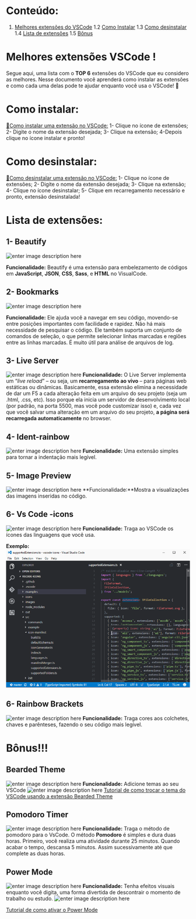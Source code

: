 ﻿# Conteúdo:

 1. [Melhores extensões do VSCode](#MelhoresextensõesVSCode)
 1.2 [Como Instalar](#Comoinstalar:)
 1.3 [Como desinstalar](#Comodesinstalar:)
 1.4 [Lista de extensões](#Listadeextensões:)
 1.5 [Bônus](#Bônus)

# Melhores extensões VSCode !  

Segue aqui, uma lista com o **TOP 6** extensões do VSCode que eu considero as melhores. Nesse documento você aprenderá como instalar as extensões e como cada uma delas pode te ajudar enquanto você usa o VSCode! 🤩

# Como instalar:

[📌Como instalar uma extensão no VSCode:](https://youtu.be/4j9Pu51IeWQ)
1- Clique no ícone de extensões;
2- Digite o nome da extensão desejada;
3- Clique na extensão;
4-Depois clique no ícone instalar e pronto! 

# Como desinstalar:

[📌Como desinstalar uma extensão no VSCode:](https://youtu.be/rzFURexY8nc)
1- Clique no ícone de extensões;
2- Digite o nome da extensão desejada;
3- Clique na extensão;
4- Clique no ícone desinstalar;
5- Clique em recarregamento necessário e pronto, extensão desinstalada!

# Lista de extensões:

## 1- Beautify
![enter image description here](https://thedeployguy.com/static/c2047a90bb6d110c01b20ecec760a371/59415/beautify.png)

**Funcionalidade:**  Beautify é uma extensão para embelezamento de códigos em **JavaScript**, **JSON**, **CSS**, **Sass**, e **HTML** no VisualCode.

## 2- Bookmarks
![enter image description here](https://raw.githubusercontent.com/alefragnani/vscode-bookmarks/master/images/vscode-bookmarks-logo-readme.png)

**Funcionalidade:** Ele ajuda você a navegar em seu código, movendo-se entre posições importantes com facilidade e rapidez. Não há mais necessidade de pesquisar o código. Ele também suporta um conjunto de comandos de seleção, o que permite selecionar linhas marcadas e regiões entre as linhas marcadas. É muito útil para análise de arquivos de log.

## 3- Live Server
![enter image description here](https://miro.medium.com/max/1400/1*5Ls-Y7HNYtg8xmZwtgEO1g.png)
**Funcionalidade:** O Live Server implementa um “_live reload_” – ou seja, um **recarregamento ao vivo** – para páginas web estáticas ou dinâmicas. Basicamente, essa extensão elimina a necessidade de dar um F5 a cada alteração feita em um arquivo do seu projeto (seja um .html, .css, etc). Isso porque ela inicia um servidor de desenvolvimento local (por padrão, na porta 5500, mas você pode customizar isso) e, cada vez que você salvar uma alteração em um arquivo do seu projeto, **a página será recarregada automaticamente** no browser.

## 4- Ident-rainbow
![enter image description here](https://dm2301files.storage.live.com/y4p6X8nZDDcaK2O4Deyzi55tKs77czYo5ojilHOLV93QH0fgsRQx7r1jGVt37TQkNL9MVQz_x50KahKVuPDPXs8zuTC4huAZfNAjUnXcpttEw58ncVfkq31UHX-fy-sx3Htj8rvyg6r3YcuhBhSdn1uf3W2_YQ2U--PApjUE7u9E9HAUomMNQ1l3iPpRbLOwlZtNUJOSCK7DuVgl0TeRP5VsdFyjzuk1wEO-uHBFvNJma8/imagem_2021-10-04_201712.png?psid=1&width=652&height=174)
**Funcionalidade:** Uma extensão simples para tornar a indentação mais legível.

## 5- Image Preview
![enter image description here](https://dm2301files.storage.live.com/y4pfH0Wqqk4NcHBLKQUG3YMRqGE-I-dLvTs5-OLM0gBo4UJG0IyXduuJ185zRJEglWBarwaHTqvJ39T1FM3-JypLpcxZHsjOd_POSDhsxApJRM-JJOZe2UzBeY1SR7rTJXKHjOv2j9eDICs1QX1QBePsxwvsan59MZc08zZfe139GhzI1ttJPweeO63VTqR4jqk_Z5bZDy47S8GSQaHaLzQV77lBC5liehWH6P_A9wKsSw/imagem_2021-10-04_201904.png?psid=1&width=608&height=174)
**Funcionalidade:**Mostra a visualizações das imagens inseridas no código.

## 6- Vs Code -icons
![enter image description here](https://thedeployguy.com/static/d347875584a119fd6d2e520816456cd0/fcda8/icons.png)
**Funcionalidade:**  Traga ao VSCode os ícones das linguagens que você usa. 

**Exemplo:** 
![enter image description here](https://raw.githubusercontent.com/vscode-icons/vscode-icons/master/images/screenshot.gif)

## 6- Rainbow Brackets
![enter image description here](https://dm2301files.storage.live.com/y4pkxTC74_2PoW-US8MzSH9liAdMz4ipJaU_ck7EVB01lhzl1_eubh7s9j_dXzmbmuTIWghncBBpj23GR6L8bBQMnrP8wDLOa6xTsrbJJr9yNZyC4nY-vNHSrxYaoTt62LJsTr27RyOOnppxqbRrXS7jiM4ahe6_2oUaoHxinpmZxu1ypey-urJcFXRXSZhhZhRumcwGfRZroEgr7ErhshhO7pfK0ELC7iYMXU2ZIxhAhU/Rainbow%20Brackets.png?psid=1&width=570&height=174)
**Funcionalidade:** Traga cores aos colchetes, chaves e parênteses, fazendo o seu código mais legível.

# Bônus!!!

##  Bearded Theme
![enter image description here](https://dm2301files.storage.live.com/y4psd7uUzLZWSRWXU4rr2dDiFL6BmWf4nRRoWg62Ebz-RbU5rTpoK3UuqKrYQmAGFu4aZ4pyIaQM1DsA91CA2pU0R8ZYaSh8zM8rLBqjKkp32Bg2PmsoioNuf_-Qlih5IXwNymO91QAmbQGeP9rW-mp0tgPp-yFJAokgWokz-S7mIGbcHphCUgOdKaUYKrauZLYmZ7Ew2lMQPlNZds3MVlMKxHF9FIMsd9n09a6qLqctN4/bearded%20theme.png?psid=1&width=563&height=176)
**Funcionalidade:** Adicione temas ao seu VSCode
![enter image description here](https://raw.githubusercontent.com/BeardedBear/bearded-theme/master/assets/themes.png)
[
Tutorial de como trocar o tema do VSCode usando a extensão Bearded Theme](https://youtu.be/UKpB7xEwQc8)

##  Pomodoro Timer
![enter image description here](https://dm2301files.storage.live.com/y4pWA5amHScUshjGg2nz-YW-o6jty97pOcW4lr1L1XErbGeHF9am66wNkYTTW0vJy0U--UgR_dAc3BMntD9iSyzVS4nujOwG36jwFb0yMi0qDvm_pf6gotIsdX-8uWKWh-mokqwWJbG-lnqinpkX-MYZ1eAtcpOns05qzWMTRqfj3GrbJ3JYbAcMG5Pl5qrAsuWXrWy0EDGMnKviMb4QfXx0skct0BLQRJpkR0QxCHE2Xc/Pomodoro%20Timer.png?psid=1&width=534&height=172)
**Funcionalidade:** Traga o método de pomodoro para o VsCode. O método  **Pomodoro**  é simples e dura duas horas. Primeiro, você realiza uma atividade durante 25 minutos. Quando acabar o tempo, descansa 5 minutos. Assim sucessivamente até que complete as duas horas.

##  Power Mode
![enter image description here](https://dm2301files.storage.live.com/y4piDH7MWful1rC_LCAhiLD-5Pjb1DhOdPvwuPmCRxyrwuaXZe0f-BaomdxTI5fkLfCD6erRURjI_4uRK1ZXoX4iMQVdbliGM6-voRdQwqNbhdXjEFFYqSi4nG2KxSNMUo9NM-RytGMmAKXeVJib7GZ23Uklvenc-97UKv4Glv3OsIwmriyW9dG5vaLJ6lsMrjsRBaVU2G8QCAVWVtfstRBEjuhZmxnEPuoyqpwQLOiAf4/Power%20mode.png?psid=1&width=951&height=144)
**Funcionalidade:** Tenha efeitos visuais enquanto você digita, uma forma divertida de descontrair o momento de trabalho ou estudo.
![enter image description here](https://github.com/hoovercj/vscode-power-mode/raw/master/images/demo-presets-particles.gif)

[Tutorial de como ativar o Power Mode](https://youtu.be/kTMsCAKiqko)
